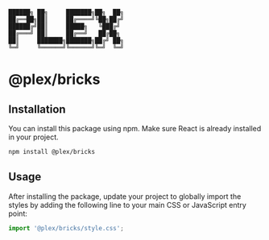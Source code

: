 ```ascii
██████╗ ██╗     ███████╗██╗  ██╗
██╔══██╗██║     ██╔════╝╚██╗██╔╝
██████╔╝██║     █████╗   ╚███╔╝ 
██╔═══╝ ██║     ██╔══╝   ██╔██╗ 
██║     ███████╗███████╗██╔╝ ██╗
╚═╝     ╚══════╝╚══════╝╚═╝  ╚═╝
```

# @plex/bricks

## Installation

You can install this package using npm. Make sure React is already installed in your project.

```bash
npm install @plex/bricks
```

## Usage

After installing the package, update your project to globally import the styles by adding the following line to your main CSS or JavaScript entry point:

```javascript
import '@plex/bricks/style.css';
```